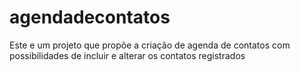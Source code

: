 # agendadecontatos
Este e um projeto que propõe a criação de agenda de contatos com possibilidades de incluir e alterar os contatos registrados
